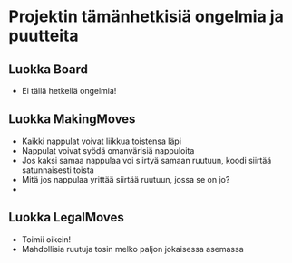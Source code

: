 # Projektin tämänhetkisiä ongelmia ja puutteita
## Luokka Board
- Ei tällä hetkellä ongelmia!

## Luokka MakingMoves
- Kaikki nappulat voivat liikkua toistensa läpi  
- Nappulat voivat syödä omanvärisiä nappuloita  
- Jos kaksi samaa nappulaa voi siirtyä samaan ruutuun, koodi siirtää satunnaisesti toista  
- Mitä jos nappulaa yrittää siirtää ruutuun, jossa se on jo?  
- 

## Luokka LegalMoves
- Toimii oikein!  
- Mahdollisia ruutuja tosin melko paljon jokaisessa asemassa
